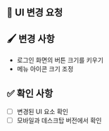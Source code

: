 ## 🎨 UI 변경 요청
[//]: # (UI 변경 요청 사항에 대해 작성합니다.)

## 🖌 변경 사항
- 로그인 화면의 버튼 크기를 키우기
- 메뉴 아이콘 크기 조정

## ✅ 확인 사항
- [ ] 변경된 UI 요소 확인
- [ ] 모바일과 데스크탑 버전에서 확인
